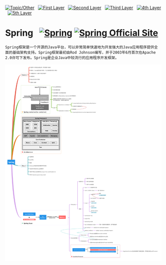 [![Topic/Other](https://img.shields.io/badge/Topic\/Other-blue-blue.svg)](#) &nbsp;  [![First Layer](https://img.shields.io/badge/First_Layer-green-green.svg)](#) &nbsp;  [![Second Layer](https://img.shields.io/badge/Second_Layer-red-red.svg)](#) &nbsp;  [![Third Layer](https://img.shields.io/badge/Third_Layer-yellow-yellow.svg)](#) &nbsp;  [![4th Layer](https://img.shields.io/badge/4th_Layer-orange-orange.svg)](#) &nbsp;  [![5th Layer](https://img.shields.io/badge/5th_Layer-blue-blue.svg)](#)

# Spring &nbsp; [![Spring](https://img.shields.io/badge/Spring-ing-blue.svg)](#) [![Spring Official Site](https://img.shields.io/badge/Spring-Official_Site-blue.svg)](https://spring.io/)

```
Spring框架是一个开源的Java平台，可以非常简单快速地为开发强大的Java应用程序提供全面的基础架构支持。Spring框架最初由Rod Johnson编写，并于2003年6月首次在Apache 2.0许可下发布。Spring是企业Java中较流行的应用程序开发框架。
```

![Spring](./Spring.png)